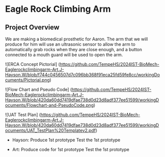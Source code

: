 # Eagle Rock Climbing Arm

## Project Overview

We are making a biomedical prosthetic for Aaron. The arm that we will produce for him will use an ultrasonic sensor to allow the arm to automatically grab rocks when they are close enough, and a button connected to a mouth guard will be used to open the arm.

![ERCA Concept Pictorial] (https://github.com/TempeHS/2024IST-BioMech-Eaglerockclimbingarm-Art.J-Hayson.W/blob/f744c0456507d7c096bb368f91eca25fd59fe8cc/workingDocuments/Pictorial.png)

![Flow Chart and Pseudo Code] (https://github.com/TempeHS/2024IST-BioMech-Eaglerockclimbingarm-Art.J-Hayson.W/blob/420da60dd7419dfae738d0d23d8adf377ee51599/workingDocuments/Flowchart-and-PseudoCode.png)

![UAT Test Plan] (https://github.com/TempeHS/2024IST-BioMech-Eaglerockclimbingarm-Art.J-Hayson.W/blob/420da60dd7419dfae738d0d23d8adf377ee51599/workingDocuments/UAT_TestPlan%20Templatev2.pdf)

- Hayson:
Produce 1st prototype
Test the 1st prototype

- Art:
Produce code for 1st prototype
Test the 1st prototype
